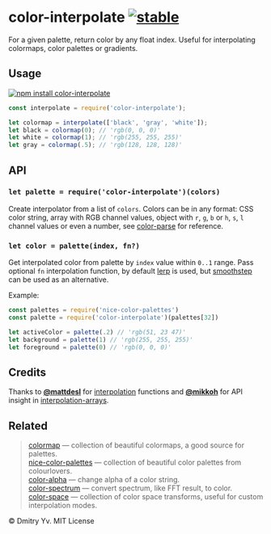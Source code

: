 # color-interpolate [![stable](http://badges.github.io/stability-badges/dist/stable.svg)](http://github.com/badges/stability-badges)

For a given palette, return color by any float index. Useful for interpolating colormaps, color palettes or gradients.

## Usage

[![npm install color-interpolate](https://nodei.co/npm/color-interpolate.png?mini=true)](https://npmjs.org/package/color-interpolate/)

```js
const interpolate = require('color-interpolate');

let colormap = interpolate(['black', 'gray', 'white']);
let black = colormap(0); // 'rgb(0, 0, 0)'
let white = colormap(1); // 'rgb(255, 255, 255)'
let gray = colormap(.5); // 'rgb(128, 128, 128)'
```

## API

### `let palette = require('color-interpolate')(colors)`

Create interpolator from a list of `colors`. Colors can be in any format: CSS color string, array with RGB channel values, object with `r`, `g`, `b` or `h`, `s`, `l` channel values or even a number, see [color-parse](https://github.com/dy/color-parse) for reference.

### `let color = palette(index, fn?)`

Get interpolated color from palette by `index` value within `0..1` range. Pass optional `fn` interpolation function, by default [lerp](https://npmjs.org/package/lerp) is used, but [smoothstep](https://npmjs.org/package/smoothstep) can be used as an alternative.

Example:

```js
const palettes = require('nice-color-palettes')
const palette = require('color-interpolate')(palettes[32])

let activeColor = palette(.2) // 'rgb(51, 23 47)'
let background = palette(1) // 'rgb(255, 255, 255)'
let foreground = palette(0) // 'rgb(0, 0, 0)'
```

## Credits

Thanks to **[@mattdesl](https://github.com/mattdesl/)** for [interpolation](https://github.com/mattdesl/interpolation) functions and **[@mikkoh](https://github.com/mikkoh/)** for API insight in [interpolation-arrays](https://github.com/jam3/interpolation-arrays).

## Related

> [colormap](https://github.com/bpostlethwaite/colormap) — collection of beautiful colormaps, a good source for palettes.<br/>
> [nice-color-palettes](https://github.com/jam3/nice-color-palettes) — collection of beautiful color palettes from colourlovers.<br/>
> [color-alpha](https://github.com/dy/color-alpha) — change alpha of a color string.<br/>
> [color-spectrum](https://github.com/dy/color-spectrum) — convert spectrum, like FFT result, to color.<br/>
> [color-space](https://github.com/scijs/color-space) — collection of color space transforms, useful for custom interpolation modes.<br/>

© Dmitry Yv. MIT License
